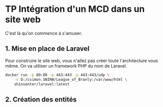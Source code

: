 # TP Intégration d'un MCD dans un site web

C'est là qu'on commence à s'amuser.

## 1. Mise en place de Laravel

Pour construire le site web, vous n'allez pas créer toute l'architecture vous même. On va utiliser un framework PHP du nom de Laravel.

```bash
docker run -p 80:80 -p 443:443 -p 443:443/udp \
    -v D:/csimon.SNIRW/League_of_Branly:/var/www/html \
    shinsenter/laravel:latest
```

## 2. Création des entités

